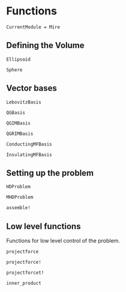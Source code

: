 # Functions

```@meta
CurrentModule = Mire
```
## Defining the Volume

```@docs
Ellipsoid
```

```@docs
Sphere
```

## Vector bases

```@docs
LebovitzBasis
```

```@docs
QGBasis
```

```@docs
QGIMBasis
```

```@docs
QGRIMBasis
```

```@docs
ConductingMFBasis
```

```@docs
InsulatingMFBasis
```

## Setting up the problem

```@docs
HDProblem
```

```@docs
MHDProblem
```

```@docs
assemble!
```


## Low level functions

Functions for low level control of the problem.

```@docs
projectforce
```

```@docs
projectforce!
```

```@docs
projectforcet!
```

```@docs
inner_product
```
